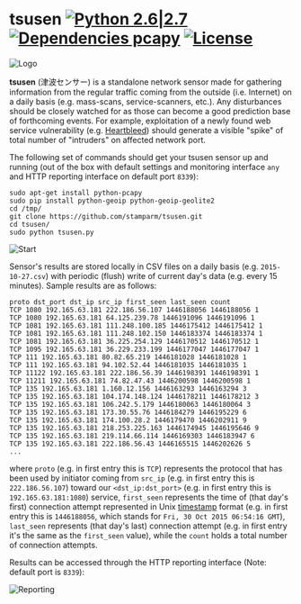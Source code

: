 # tsusen [![Python 2.6|2.7](https://img.shields.io/badge/python-2.6|2.7-red.svg)](https://www.python.org/) [![Dependencies pcapy](https://img.shields.io/badge/dependencies-requirements.txt-yellow.svg)](requirements.txt) [![License](https://img.shields.io/badge/license-MIT-blue.svg)](https://github.com/stamparm/maltrail#license-mit)

![Logo](http://i.imgur.com/hH1cr49.png)

**tsusen** (&#27941;&#27874;&#12475;&#12531;&#12469;&#12540;) is a standalone network sensor made for gathering information from the regular traffic coming from the outside (i.e. Internet) on a daily basis (e.g. mass-scans, service-scanners, etc.). Any disturbances should be closely watched for as those can become a good prediction base of forthcoming events. For example, exploitation of a newly found web service vulnerability (e.g. [Heartbleed](http://heartbleed.com/)) should generate a visible "spike" of total number of "intruders" on affected network port.


The following set of commands should get your tsusen sensor up and running (out of the box with default settings and monitoring interface `any` and HTTP reporting interface on default port `8339`):

```
sudo apt-get install python-pcapy
sudo pip install python-geoip python-geoip-geolite2
cd /tmp/
git clone https://github.com/stamparm/tsusen.git
cd tsusen/
sudo python tsusen.py 
```

![Start](http://i.imgur.com/GE3dLXv.png)

Sensor's results are stored locally in CSV files on a daily basis (e.g. `2015-10-27.csv`) with periodic (flush) write of current day's data (e.g. every 15 minutes). Sample results are as follows:

```
proto dst_port dst_ip src_ip first_seen last_seen count
TCP 1080 192.165.63.181 222.186.56.107 1446188056 1446188056 1
TCP 1080 192.165.63.181 64.125.239.78 1446191096 1446191096 1
TCP 1081 192.165.63.181 111.248.100.185 1446175412 1446175412 1
TCP 1081 192.165.63.181 111.248.102.150 1446183374 1446183374 1
TCP 1081 192.165.63.181 36.225.254.129 1446170512 1446170512 1
TCP 1095 192.165.63.181 36.229.233.199 1446177047 1446177047 1
TCP 111 192.165.63.181 80.82.65.219 1446181028 1446181028 1
TCP 111 192.165.63.181 94.102.52.44 1446181035 1446181035 1
TCP 11122 192.165.63.181 222.186.56.39 1446198391 1446198391 1
TCP 11211 192.165.63.181 74.82.47.43 1446200598 1446200598 1
TCP 135 192.165.63.181 1.160.12.156 1446163293 1446163294 3
TCP 135 192.165.63.181 104.174.148.124 1446178211 1446178212 3
TCP 135 192.165.63.181 106.242.5.179 1446180063 1446180064 3
TCP 135 192.165.63.181 173.30.55.76 1446184279 1446195229 6
TCP 135 192.165.63.181 174.100.28.2 1446179470 1446202911 9
TCP 135 192.165.63.181 218.253.225.163 1446174945 1446195646 9
TCP 135 192.165.63.181 219.114.66.114 1446169303 1446183947 6
TCP 135 192.165.63.181 222.186.56.43 1446165515 1446202626 5
...
```

where `proto` (e.g. in first entry this is `TCP`) represents the protocol that has been used by initiator coming from `src_ip` (e.g. in first entry this is `222.186.56.107`) toward our `<dst_ip:dst_port>` (e.g. in first entry this is `192.165.63.181:1080`) service, `first_seen` represents the time of (that day's first) connection attempt represented in Unix [timestamp](http://www.onlineconversion.com/unix_time.htm) format (e.g. in first entry this is `1446188056`, which stands for `Fri, 30 Oct 2015 06:54:16 GMT`), `last_seen` represents (that day's last) connection attempt (e.g. in first entry it's the same as the `first_seen` value), while the `count` holds a total number of connection attempts.

Results can be accessed through the HTTP reporting interface (Note: default port is `8339`):

![Reporting](http://i.imgur.com/EOAAWb2.png)

